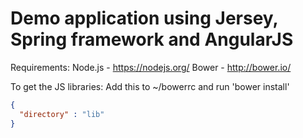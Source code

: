Demo application using Jersey, Spring framework and AngularJS
=============================================================

Requirements:
Node.js -   https://nodejs.org/
Bower   -   http://bower.io/

To get the JS libraries:
Add this to ~/bowerrc and run 'bower install'

```json
{
  "directory" : "lib"
}
```
